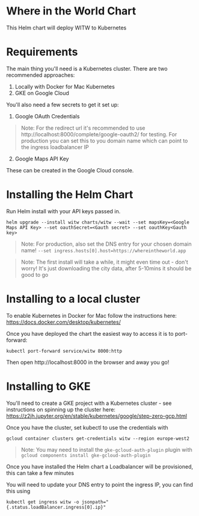 Where in the World Chart
========================

This Helm chart will deploy WITW to Kubernetes

Requirements
============

The main thing you'll need is a Kubernetes cluster. There are two recommended approaches:

1. Locally with Docker for Mac Kubernetes
2. GKE on Google Cloud

You'll also need a few secrets to get it set up:

1. Google OAuth Credentials

> Note: For the redirect url it's recommended to use http://localhost:8000/complete/google-oauth2/ for testing.
 For production you can set this to you domain name which can point to the ingress loadbalancer IP

2. Google Maps API Key

These can be created in the Google Cloud console.

Installing the Helm Chart
=========================

Run Helm install with your API keys passed in.

```
helm upgrade --install witw charts/witw --wait --set mapsKey=<Google Maps API Key> --set oauthSecret=<Gauth secret> --set oauthKey<Gauth key>
```

> Note: For production, also set the DNS entry for your chosen domain name! `--set ingress.hosts[0].host=https://whereintheworld.app`

> Note: The first install will take a while, it might even time out - don't worry! It's just downloading the city data, after 5-10mins it should be good to go

Installing to a local cluster
=============================

To enable Kubernetes in Docker for Mac follow the instructions here: https://docs.docker.com/desktop/kubernetes/

Once you have deployed the chart the easiest way to access it is to port-forward:

```
kubectl port-forward service/witw 8000:http
```

Then open http://localhost:8000 in the browser and away you go!

Installing to GKE
=================

You'll need to create a GKE project with a Kubernetes cluster - see instructions on spinning up the cluster here: https://z2jh.jupyter.org/en/stable/kubernetes/google/step-zero-gcp.html

Once you have the cluster, set kubectl to use the credentials with

```
gcloud container clusters get-credentials witw --region europe-west2
```

> Note: You may need to install the `gke-gcloud-auth-plugin` plugin with `gcloud components install gke-gcloud-auth-plugin`

Once you have installed the Helm chart a Loadbalancer will be provisioned, this can take a few minutes

You will need to update your DNS entry to point the ingress IP, you can find this using

```
kubectl get ingress witw -o jsonpath="{.status.loadBalancer.ingress[0].ip}"
```

